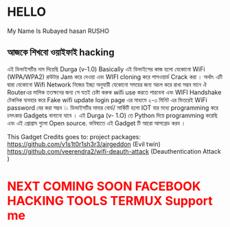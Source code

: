 <!DOCTYPE>
<html>
  <head>
    <body>
      <h1> HELLO </h1>
        <h> My Name Is Rubayed hasan RUSHO</h>
      <h2>আজকে শিখবো ওয়াইফাই hacking</h2>
      এই ডিভাইসটির নাম দিয়েছি Durga (v-1.0)
Basically এই ডিভাইসের কাজ হলো যেকোনো WiFi (WPA/WPA2) রাউটার Jam করে দেওয়া এবং WIFI cloning করে পাসওয়ার্ড Crack করা । অর্থাৎ এটি দ্বারা যেকোনো Wifi Network নিজের ইচ্ছা অনুযায়ী যেকোনো সময়ের জন্য অচল করে রাখা সম্ভব মানে ঐ Routerএর মালিক ততক্ষনের জন্য সে যতই চেষ্টা করুক wifi use করতে পারবেনা এবং WIFI Handshake টেকনিক ব্যবহার করে Fake wifi update login page এর মাধ্যমে ২-৩ মিনিট এর ভিতরেই WiFi password বের করা সম্ভব 💥
ডিভাইসটির মাদার বোর্ড/ সার্কিটি হলো IOT 
যার মধ্যে programming করে চমৎকার Gadgets বানানো যাবে । 
এই Durga (v- 1.O) তে Python দিয়ে programming করেছি এবং এই প্রোগ্রাম গুলো Open source. ভবিষ্যতে এই Gadget টি আরো আপগ্রেড করব ।

This Gadget Credits goes to:
project packages: https://github.com/v1s1t0r1sh3r3/airgeddon (Evil twin)
https://github.com/veerendra2/wifi-deauth-attack 
(Deauthentication Attack )
<h1 style ="color:red;"> 
NEXT COMING SOON
FACEBOOK HACKING TOOLS TERMUX 
Support me
   
</html>
